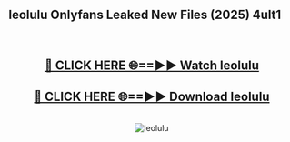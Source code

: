 <h2>leolulu Onlyfans Leaked New Files (2025) 4ult1</h2>
<br>
<div align="center">
<h2><a href="https://mediafiles.top/leolulu&ref=git" rel="nofollow">🔴 CLICK HERE 🌐==►► Watch leolulu</a></h2>
<h2><a href="https://mediafiles.top/leolulu&ref=git" rel="nofollow">🔴 CLICK HERE 🌐==►► Download leolulu</a></h2>
<br>
<a href="https://mediafiles.top/leolulu&ref=git" rel="nofollow" data-target="animated-image.originalLink"><img src="https://i.ibb.co.com/xMMVF88/686577567.gif" alt="leolulu" style="max-width: 100%; display: inline-block;" data-target="animated-image.originalImage"></a>
</div>
<br>
<br>